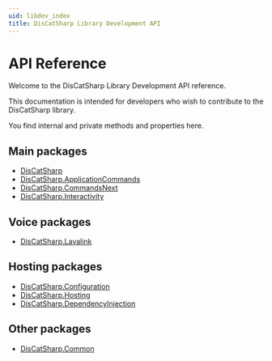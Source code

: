 ```yaml
---
uid: libdev_index
title: DisCatSharp Library Development API
---
```

# API Reference

Welcome to the DisCatSharp Library Development API reference.

This documentation is intended for developers who wish to contribute to the DisCatSharp library.

You find internal and private methods and properties here.


## Main packages
- [DisCatSharp](xref:libdev_discatsharp_index)
- [DisCatSharp.ApplicationCommands](xref:libdev_discatsharp_applicationcommands_index)
- [DisCatSharp.CommandsNext](xref:libdev_discatsharp_commandsnext_index)
- [DisCatSharp.Interactivity](xref:libdev_discatsharp_interactivity_index)

## Voice packages
- [DisCatSharp.Lavalink](xref:libdev_discatsharp_lavalink_index)

## Hosting packages
- [DisCatSharp.Configuration](xref:libdev_discatsharp_configuration_index)
- [DisCatSharp.Hosting](xref:libdev_discatsharp_hosting_index)
- [DisCatSharp.DependencyInjection](xref:libdev_discatsharp_hosting_dependencyinjection_index)

## Other packages
- [DisCatSharp.Common](xref:libdev_discatsharp_common_index)
